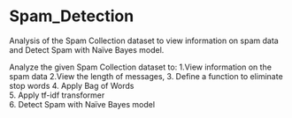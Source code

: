 # Spam_Detection
Analysis of the Spam Collection dataset to view information on spam data and Detect Spam with Naïve Bayes model.

Analyze the given Spam Collection dataset to: 
1.View information on the spam data 
2.View the length of messages, 
3. Define a function to eliminate stop words 
4. Apply Bag of Words  
5. Apply tf-idf transformer  
6. Detect Spam with Naïve Bayes model 

